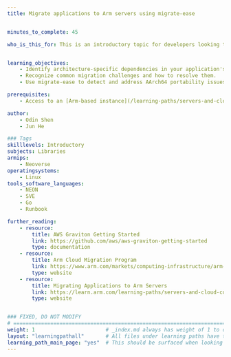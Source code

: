 ```yaml
---
title: Migrate applications to Arm servers using migrate-ease


minutes_to_complete: 45

who_is_this_for: This is an introductory topic for developers looking to migrate applications to Arm-based servers using migrate-ease, a code analysis tool that scans source code repositories to identify architecture-specific porting issues before migration.


learning_objectives:
    - Identify architecture-specific dependencies in your application's source code.
    - Recognize common migration challenges and how to resolve them.
    - Use migrate-ease to detect and address AArch64 portability issues.

prerequisites:
    - Access to an [Arm-based instance](/learning-paths/servers-and-cloud-computing/csp/) for testing and validation.

author: 
    - Odin Shen
    - Jun He

### Tags
skilllevels: Introductory
subjects: Libraries
armips:
    - Neoverse
operatingsystems:
    - Linux
tools_software_languages:
    - NEON
    - SVE
    - Go
    - Runbook

further_reading:
    - resource:
        title: AWS Graviton Getting Started
        link: https://github.com/aws/aws-graviton-getting-started
        type: documentation
    - resource:
        title: Arm Cloud Migration Program
        link: https://www.arm.com/markets/computing-infrastructure/arm-cloud-migration
        type: website
    - resource:
        title: Migrating Applications to Arm Servers
        link: https://learn.arm.com/learning-paths/servers-and-cloud-computing/migration/
        type: website


### FIXED, DO NOT MODIFY
# ================================================================================
weight: 1                       # _index.md always has weight of 1 to order correctly
layout: "learningpathall"       # All files under learning paths have this same wrapper
learning_path_main_page: "yes"  # This should be surfaced when looking for related content. Only set for _index.md of learning path content.
---
```

